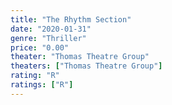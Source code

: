 ```yaml
---
title: "The Rhythm Section"
date: "2020-01-31"
genre: "Thriller"
price: "0.00"
theater: "Thomas Theatre Group"
theaters: ["Thomas Theatre Group"]
rating: "R"
ratings: ["R"]
---
```

